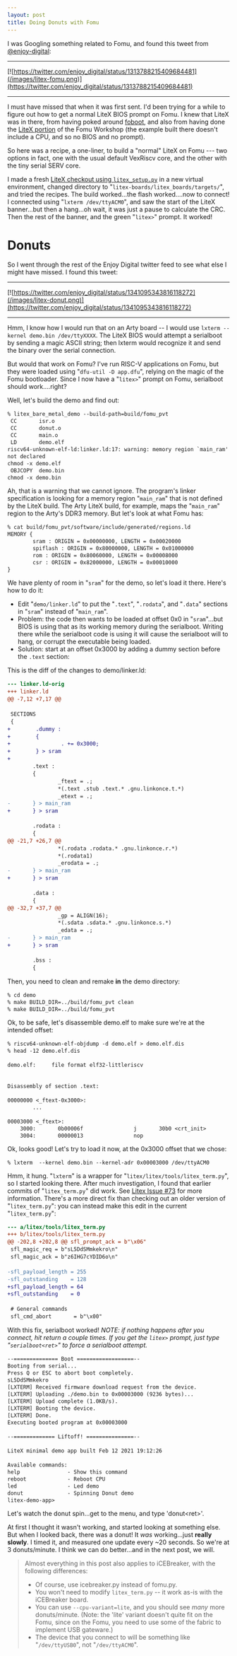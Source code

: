 ```yaml
---
layout: post
title: Doing Donuts with Fomu
---
```


I was Googling something related to Fomu, and found this tweet from [@enjoy-digital](https://twitter.com/enjoy_digital):

<hr>

[![https://twitter.com/enjoy_digital/status/1313788215409684481](/images/litex-fomu.png)](https://twitter.com/enjoy_digital/status/1313788215409684481)

<hr>

I must have missed that when it was first sent.  I'd been trying for a while to figure out
how to get a normal LiteX BIOS prompt on Fomu.  I knew that LiteX was in there, from having poked around
[foboot](https://github.com/im-tomu/foboot), and also from having done the [LiteX portion](https://workshop.fomu.im/en/latest/migen.html) of the Fomu Workshop (the example built there doesn't include a CPU, and so no BIOS and no prompt).

So here was a recipe, a one-liner, to build a "normal" LiteX on Fomu --- two options in fact,
one with the usual default VexRiscv core, and the other with the tiny serial SERV core.

I made a fresh [LiteX checkout using `litex_setup.py`](https://github.com/enjoy-digital/litex#quick-start-guide) in a new virtual environment, changed directory to "`litex-boards/litex_boards/targets/`", and tried the recipes.   The build worked...the flash worked....now to connect!    I connected using "`lxterm /dev/ttyACM0`", and saw the start of the LiteX banner...but then a hang...oh wait, it was just a pause to calculate the CRC.   Then the rest of the banner, and the green "`litex>`" prompt.   It worked!  


# Donuts

So I went through the rest of the Enjoy Digital twitter feed to see what else I might have missed.   I found this tweet:

<hr>

[![https://twitter.com/enjoy_digital/status/1341095343816118272](/images/litex-donut.png)](https://twitter.com/enjoy_digital/status/1341095343816118272)

<hr>

Hmm, I know how I would run that on an Arty board -- I would use `lxterm --kernel demo.bin /dev/ttyXXXX`.   The LiteX BIOS would attempt a serialboot by sending a magic ASCII string; then lxterm would recognize it and send the binary over the serial connection.

But would that work on Fomu?   I've run RISC-V applications on Fomu, but they were loaded using "`dfu-util -D app.dfu`", relying on the magic of the Fomu bootloader.    Since I now have a "`litex>`" prompt on Fomu, serialboot should work....right?

Well, let's build the demo and find out:
```
% litex_bare_metal_demo --build-path=build/fomu_pvt
 CC       isr.o
 CC       donut.o
 CC       main.o
 LD       demo.elf
riscv64-unknown-elf-ld:linker.ld:17: warning: memory region `main_ram' not declared
chmod -x demo.elf
 OBJCOPY  demo.bin
chmod -x demo.bin
```
Ah, that is a warning that we cannot ignore.   The program's linker specification is looking for a memory region "`main_ram`" that is not defined by the LiteX build.   The Arty LiteX build, for example, maps the "`main_ram`" region to the Arty's DDR3 memory.   But let's look at what Fomu has:

```
% cat build/fomu_pvt/software/include/generated/regions.ld
MEMORY {
        sram : ORIGIN = 0x00000000, LENGTH = 0x00020000
        spiflash : ORIGIN = 0x80000000, LENGTH = 0x01000000
        rom : ORIGIN = 0x80060000, LENGTH = 0x00008000
        csr : ORIGIN = 0x82000000, LENGTH = 0x00010000
}
```

We have plenty of room in "`sram`" for the demo, so let's load it there.   Here's how to do it:

* Edit "`demo/linker.ld`" to put the "`.text`", "`.rodata`", and "`.data`" sections in "`sram`" instead of "`main_ram`".
* Problem: the code then wants to be loaded at offset 0x0 in "`sram`"...but BIOS is using that as its working memory during the serialboot.  Writing there while the serialboot code is using it
will cause the serialboot will to hang, or corrupt the executable being loaded.
* Solution: start at an offset 0x3000 by adding a dummy section before the `.text` section:

This is the diff of the changes to demo/linker.ld:
```diff
--- linker.ld-orig
+++ linker.ld
@@ -7,12 +7,17 @@

 SECTIONS
 {
+        .dummy :
+        {
+                . += 0x3000;
+        } > sram
+
        .text :
        {
                _ftext = .;
                *(.text .stub .text.* .gnu.linkonce.t.*)
                _etext = .;
-       } > main_ram
+       } > sram

        .rodata :
        {
@@ -21,7 +26,7 @@
                *(.rodata .rodata.* .gnu.linkonce.r.*)
                *(.rodata1)
                _erodata = .;
-       } > main_ram
+       } > sram

        .data :
        {
@@ -32,7 +37,7 @@
                _gp = ALIGN(16);
                *(.sdata .sdata.* .gnu.linkonce.s.*)
                _edata = .;
-       } > main_ram
+       } > sram

        .bss :
        {
```

Then, you need to clean and remake **in** the demo directory:
```
% cd demo
% make BUILD_DIR=../build/fomu_pvt clean
% make BUILD_DIR=../build/fomu_pvt
```

Ok, to be safe, let's disassemble demo.elf to make sure we're at the intended offset:
```
% riscv64-unknown-elf-objdump -d demo.elf > demo.elf.dis
% head -12 demo.elf.dis

demo.elf:     file format elf32-littleriscv


Disassembly of section .text:

00000000 <_ftext-0x3000>:
        ...

00003000 <_ftext>:
    3000:       0b00006f                j       30b0 <crt_init>
    3004:       00000013                nop
```
Ok, looks good!  Let's try to load it now, at the 0x3000 offset that we chose:

```
% lxterm  --kernel demo.bin --kernel-adr 0x00003000 /dev/ttyACM0
```

Hmm, it hung.   "`lxterm`" is a wrapper for  "`litex/litex/tools/litex_term.py`", so I started looking there.   After much investigation, I found that earlier commits of "`litex_term.py`" did work.  See [Litex Issue #73](https://github.com/enjoy-digital/litex/issues/773) for more information.  There's a more direct fix than checking out an older version of "`litex_term.py`": you can instead make this edit in the current "`litex_term.py`":
```diff
--- a/litex/tools/litex_term.py
+++ b/litex/tools/litex_term.py
@@ -202,8 +202,8 @@ sfl_prompt_ack = b"\x06"
 sfl_magic_req = b"sL5DdSMmkekro\n"
 sfl_magic_ack = b"z6IHG7cYDID6o\n"
 
-sfl_payload_length = 255
-sfl_outstanding    = 128
+sfl_payload_length = 64
+sfl_outstanding    = 0

 # General commands
 sfl_cmd_abort       = b"\x00"
```

With this fix, serialboot worked!   _NOTE: if nothing happens after you connect, hit return a couple times.  If you get the `litex>` prompt, just type "`serialboot<ret>`" to force a serialboot attempt._

```
--============== Boot ==================--
Booting from serial...
Press Q or ESC to abort boot completely.
sL5DdSMmkekro
[LXTERM] Received firmware download request from the device.
[LXTERM] Uploading ./demo.bin to 0x00003000 (9236 bytes)...
[LXTERM] Upload complete (1.0KB/s).
[LXTERM] Booting the device.
[LXTERM] Done.
Executing booted program at 0x00003000

--============= Liftoff! ===============--

LiteX minimal demo app built Feb 12 2021 19:12:26

Available commands:
help               - Show this command
reboot             - Reboot CPU
led                - Led demo
donut              - Spinning Donut demo
litex-demo-app>
```


Let's watch the donut spin...get to the menu, and type 'donut\<ret\>'.

At first I thought it wasn't working, and started looking at something else.  But when I looked back, there was a donut!  It _was_ working...just **really slowly**.   I timed it, and measured one update every ~20 seconds.   So we're at 3 donuts/minute.  I think we can do better...and in the next post, we will.


>
> Almost everything in this post also applies to iCEBreaker, with the following differences:
> * Of course, use icebreaker.py instead of fomu.py.
> * You won't need to modify `litex_term.py` -- it work as-is with the iCEBreaker board.
> * You can use `--cpu-variant=lite`, and you should see _many_ more donuts/minute.  (Note: the 'lite' variant doesn't quite fit on the Fomu, since on the Fomu, you need to use some of the fabric to implement USB gateware.)
> * The device that you connect to will be something like "`/dev/ttyUSB0`", not "`/dev/ttyACM0`".
>



